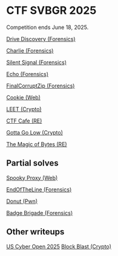 # CTF SVBGR 2025

Competition ends June 18, 2025. 

[Drive Discovery (Forensics)](drive_discovery/usb_solution.md)

[Charlie (Forensics)](charlie/charlie_solution.md)

[Silent Signal (Forensics)](silent_signal/timing_solution.md)

[Echo (Forensics)](echo/echo_solution.md)

[FinalCorruptZip (Forensics)](final_corrupt/final_corrupt_solution.md)

[Cookie (Web)](cookie_web/cookie_edit_it.md)

[LEET (Crypto)](LEET/L33T_solution.md)

[CTF Cafe (RE)](ctf_cafe/secret_sauce.md)

[Gotta Go Low (Crypto)](go_low/rsa_solution.md)

[The Magic of Bytes (RE)](magic_bytes/re_c_python.md)


## Partial solves

[Spooky Proxy (Web)]()

[EndOfTheLine (Forensics)]()

[Donut (Pwn)]()

[Badge Brigade (Forensics)]()

## Other writeups

[US Cyber Open 2025](https://github.com/jselliott/USCyberOpen2025)
[Block Blast (Crypto)]()



[]()
